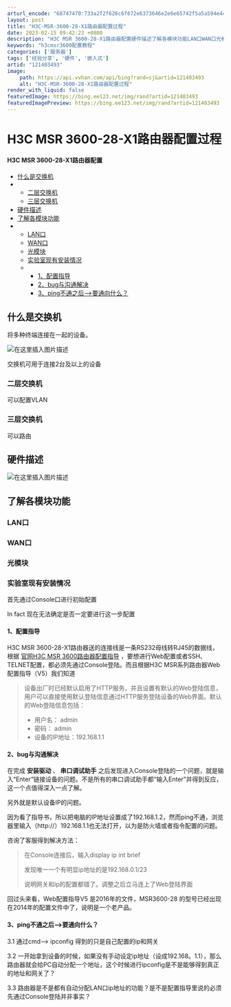 ```yaml
---
arturl_encode: "68747470:733a2f2f626c6f672e6373646e2e6e65742f5a5a594e44592f:61727469636c652f64657461696c732f313231343033343933"
layout: post
title: "H3C-MSR-3600-28-X1路由器配置过程"
date: 2023-02-15 09:42:23 +0800
description: "H3C MSR 3600-28-X1路由器配置硬件描述了解各模块功能LAN口WAN口光模块实验室现有"
keywords: "h3cmsr3600配置教程"
categories: ['服务器']
tags: ['经验分享', '硬件', '嵌入式']
artid: "121403493"
image:
    path: https://api.vvhan.com/api/bing?rand=sj&artid=121403493
    alt: "H3C-MSR-3600-28-X1路由器配置过程"
render_with_liquid: false
featuredImage: https://bing.ee123.net/img/rand?artid=121403493
featuredImagePreview: https://bing.ee123.net/img/rand?artid=121403493
---
```


# H3C MSR 3600-28-X1路由器配置过程

#### H3C MSR 3600-28-X1路由器配置

* [什么是交换机](#_1)
* + [二层交换机](#_5)
  + [三层交换机](#_7)
* [硬件描述](#_10)
* [了解各模块功能](#_12)
* + [LAN口](#LAN_13)
  + [WAN口](#WAN_15)
  + [光模块](#_17)
  + [实验室现有安装情况](#_19)
  + - [1、配置指导](#1_23)
    - [2、bug与沟通解决](#2bug_32)
    - [3、ping不通之后——>要通向什么？](#3ping_44)

## 什么是交换机

将多种终端连接在一起的设备。
  
![在这里插入图片描述](https://i-blog.csdnimg.cn/blog_migrate/b81ec2cf71cf04d125c5a29ebfa5fa4c.png)
  
交换机可用于连接2台及以上的设备

### 二层交换机

可以配置VLAN

### 三层交换机

可以路由

## 硬件描述

![在这里插入图片描述](https://i-blog.csdnimg.cn/blog_migrate/945b278edf68489781c406730b273df7.png)

## 了解各模块功能

### LAN口

### WAN口

### 光模块

### 实验室现有安装情况

首先通过Console口进行初始配置
  
In fact 现在无法确定是否一定要进行这一步配置

#### 1、配置指导

H3C MSR 3600-28-X1路由器送的连接线是一条RS232母线转RJ45的数据线，根据
[官网H3C MSR 3600路由器配置指导](http://www.h3c.com/cn/Service/Document_Software/Document_Center/Routers/Catalog/MSR/MSR_3600/?category=161946&subcategory=161956)
，要想进行Web配置或者SSH、TELNET配置，都必须先通过Console登陆。而且根据H3C MSR系列路由器Web配置指导（V5）我们知道

> 设备出厂时已经默认启用了HTTP服务，并且设置有默认的Web登陆信息，用户可以直接使用默认登陆信息通过HTTP服务登陆设备的Web界面。默认的Web登陆信息包括：
>
> * 用户名： admin
> * 密码： admin
> * 设备的IP地址：192.168.1.1

#### 2、bug与沟通解决

在完成
**安装驱动**
、
**串口调试助手**
之后发现进入Console登陆的一个问题，就是输入“Enter”链接设备的问题。不是所有的串口调试助手都“输入Enter”并得到反应，这一个点值得深入一点了解。

另外就是默认设备IP的问题。
  
因为看了指导书，所以把电脑的IP地址设置成了192.168.1.2，然而ping不通，浏览器里输入（http://）192.168.1.1也无法打开，以为是防火墙或者指令配置的问题。
  
咨询了客服得到解决方法：

> 在Console连接后，输入display ip int brief
>   
> 发现唯一一个有明显ip地址的是192.168.0.1/23
>   
> 说明网关和ip的配置都错了。调整之后立马连上了Web登陆界面

回过头来看，Web配置指导V5 是2016年的文件，MSR3600-28 的型号已经出现在2014年的配置文件中了，说明是一个老产品。

#### 3、ping不通之后——>要通向什么？

3.1 通过cmd——> ipconfig 得到的只是自己配置的ip和网关
  
3.2 一开始拿到设备的时候，如果没有手动设定ip地址（设成192.168。1.1），那么路由器就会给PC自动分配一个地址，这个时候进行ipconfig是不是能够得到真正的地址和网关了？
  
3.3 路由器是不是都有自动分配LAN口ip地址的功能？是不是配置指导里说的必须先通过Console登陆并非事实？